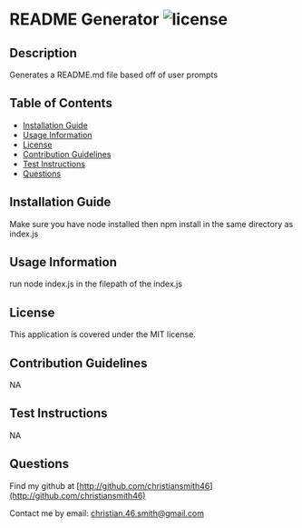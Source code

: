 # README Generator ![license](https://img.shields.io/badge/license-MIT-green)

## Description
Generates a README.md file based off of user prompts

## Table of Contents
- [Installation Guide](#installation-guide)
- [Usage Information](#usage-information)
- [License](#license)
- [Contribution Guidelines](#contribution-guidelines)
- [Test Instructions](#test-instructions)
- [Questions](#questions)


## Installation Guide
Make sure you have node installed then npm install in the same directory as index.js

## Usage Information
run node index.js in the filepath of the index.js

## License
This application is covered under the MIT license.

## Contribution Guidelines
NA

## Test Instructions
NA

## Questions
Find my github at [http://github.com/christiansmith46](http://github.com/christiansmith46)

Contact me by email: christian.46.smith@gmail.com